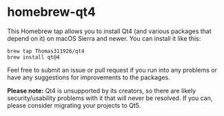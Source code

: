 # homebrew-qt4

This Homebrew tap allows you to install Qt4 (and various packages that depend on it) on macOS Sierra and newer. You can install it like this:

    brew tap Thomas311926/qt4
    brew install qt@4

Feel free to submit an issue or pull request if you run into any problems or have any suggestions for improvements to the packages.

**Please note:** Qt4 is unsupported by its creators, so there are likely security/usability problems with it that will never be resolved. If you can, please consider migrating your projects to Qt5.
